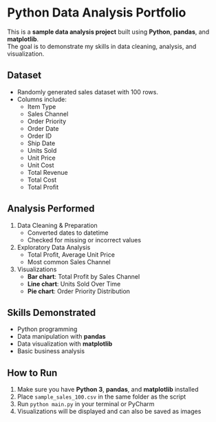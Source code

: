 # Python Data Analysis Portfolio

This is a **sample data analysis project** built using **Python**, **pandas**, and **matplotlib**.  
The goal is to demonstrate my skills in data cleaning, analysis, and visualization.

## Dataset
- Randomly generated sales dataset with 100 rows.
- Columns include:
  - Item Type
  - Sales Channel
  - Order Priority
  - Order Date
  - Order ID
  - Ship Date
  - Units Sold
  - Unit Price
  - Unit Cost
  - Total Revenue
  - Total Cost
  - Total Profit

## Analysis Performed
1. Data Cleaning & Preparation
   - Converted dates to datetime
   - Checked for missing or incorrect values
2. Exploratory Data Analysis
   - Total Profit, Average Unit Price
   - Most common Sales Channel
3. Visualizations
   - **Bar chart**: Total Profit by Sales Channel
   - **Line chart**: Units Sold Over Time
   - **Pie chart**: Order Priority Distribution

## Skills Demonstrated
- Python programming
- Data manipulation with **pandas**
- Data visualization with **matplotlib**
- Basic business analysis

## How to Run
1. Make sure you have **Python 3**, **pandas**, and **matplotlib** installed
2. Place `sample_sales_100.csv` in the same folder as the script
3. Run `python main.py` in your terminal or PyCharm
4. Visualizations will be displayed and can also be saved as images



